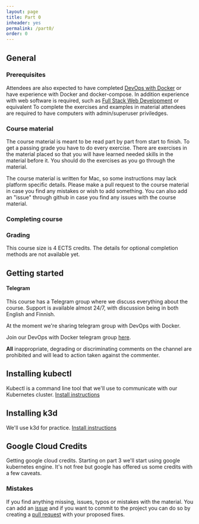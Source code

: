 ```yaml
---
layout: page
title: Part 0
inheader: yes
permalink: /part0/
order: 0
---
```


## General ##

### Prerequisites ###

Attendees are also expected to have completed [DevOps with Docker](https://devopswithdocker.com) or have experience with Docker and docker-compose.
In addition experience with web software is required, such as [Full Stack Web Development](https://fullstackopen.com/en/) or equivalent
To complete the exercises and examples in material attendees are required to have computers with admin/superuser priviledges.

### Course material ###

The course material is meant to be read part by part from start to finish. To get a passing grade you have to do every exercise. There are exercises in the material placed so that you will have learned needed skills in the material before it. You should do the exercises as you go through the material.

The course material is written for Mac, so some instructions may lack platform specific details. Please make a pull request to the course material in case you find any mistakes or wish to add something. You can also add an "issue" through github in case you find any issues with the course material.

### Completing course ###

### Grading ###

This course size is 4 ECTS credits. The details for optional completion methods are not available yet.

## Getting started ##

#### Telegram ####

This course has a Telegram group where we discuss everything about the course. Support is available almost 24/7, with discussion being in both English and Finnish.

At the moment we're sharing telegram group with DevOps with Docker.

Join our DevOps with Docker telegram group [here](https://t.me/joinchat/HIg2vhI6xgyrWhVvJ7eiiA).

**All** inappropriate, degrading or discriminating comments on the channel are prohibited and will lead to action taken against the commenter.

## Installing kubectl ##

Kubectl is a command line tool that we'll use to communicate with our Kubernetes cluster. [Install instructions](https://kubernetes.io/docs/tasks/tools/install-kubectl/)

## Installing k3d ##

We'll use k3d for practice. [Install instructions](https://github.com/rancher/k3d)

## Google Cloud Credits ##

Getting google cloud credits. Starting on part 3 we'll start using google kubernetes engine. It's not free but google has offered us some credits with a few caveats.

### Mistakes ###

If you find anything missing, issues, typos or mistakes with the material. You can add an [issue](https://github.com/kubernetes-hy/kubernetes-hy.github.io/issues) and if you want to commit to the project you can do so by creating a [pull request](https://github.com/kubernetes-hy/kubernetes-hy.github.io/pulls) with your proposed fixes.
